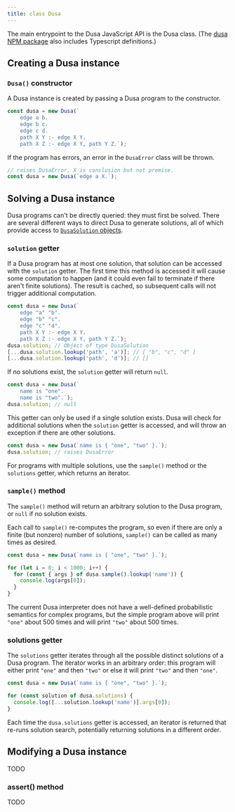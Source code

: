```yaml
---
title: class Dusa
---
```


The main entrypoint to the Dusa JavaScript API is the Dusa class. (The
[dusa NPM package](https://www.npmjs.com/package/dusa) also includes Typescript
definitions.)

## Creating a Dusa instance

### `Dusa()` constructor

A Dusa instance is created by passing a Dusa program to the constructor.

```javascript
const dusa = new Dusa(`
    edge a b.
    edge b c.
    edge c d.
    path X Y :- edge X Y.
    path X Z :- edge X Y, path Y Z.`);
```

If the program has errors, an error in the `DusaError` class will be thrown.

```javascript
// raises DusaError, X is conclusion but not premise.
const dusa = new Dusa(`edge a X.`);
```

## Solving a Dusa instance

Dusa programs can't be directly queried: they must first be solved. There are several
different ways to direct Dusa to generate solutions, all of which provide access to
[`DusaSolution` objects](/docs/api/dusasolution/).

### `solution` getter

If a Dusa program has at most one solution, that solution can be accessed with the
`solution` getter. The first time this method is accessed it will cause some
computation to happen (and it could even fail to terminate if there aren't finite
solutions). The result is cached, so subsequent calls will not trigger additional
computation.

```javascript
const dusa = new Dusa(`
    edge "a" "b".
    edge "b" "c".
    edge "c" "d".
    path X Y :- edge X Y.
    path X Z :- edge X Y, path Y Z.`);
dusa.solution; // Object of type DusaSolution
[...dusa.solution.lookup('path', 'a')]; // [ "b", "c", "d" ]
[...dusa.solution.lookup('path', 'd')]; // []
```

If no solutions exist, the `solution` getter will return `null`.

```javascript
const dusa = new Dusa(`
    name is "one".
    name is "two".`);
dusa.solution; // null
```

This getter can only be used if a single solution exists. Dusa will check for
additional solutions when the `solution` getter is accessed, and will throw an
exception if there are other solutions.

```javascript
const dusa = new Dusa(`name is { "one", "two" }.`);
dusa.solution; // raises DusaError
```

For programs with multiple solutions, use the `sample()` method or the `solutions`
getter, which returns an iterator.

### `sample()` method

The `sample()` method will return an arbitrary solution to the Dusa program, or
`null` if no solution exists.

Each call to `sample()` re-computes the program, so even if there are only a finite
(but nonzero) number of solutions, `sample()` can be called as many times as desired.

```javascript
const dusa = new Dusa(`name is { "one", "two" }.`);

for (let i = 0; i < 1000; i++) {
  for (const { args } of dusa.sample().lookup('name')) {
    console.log(args[0]);
  }
}
```

The current Dusa interpreter does not have a well-defined probabilistic semantics for
complex programs, but the simple program above will print `"one"` about 500 times and
will print `"two"` about 500 times.

### solutions getter

The `solutions` getter iterates through all the possible distinct solutions of a Dusa
program. The iterator works in an arbitrary order: this program will either print
`"one"` and then `"two"` or else it will print `"two"` and then `"one"`.

```javascript
const dusa = new Dusa(`name is { "one", "two" }.`);

for (const solution of dusa.solutions) {
  console.log([...solution.lookup('name')].args[0]);
}
```

Each time the `dusa.solutions` getter is accessed, an iterator is returned that
re-runs solution search, potentially returning solutions in a different order.

## Modifying a Dusa instance

TODO

### assert() method

TODO
